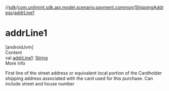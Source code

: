 //[sdk](../../../index.md)/[com.unlimint.sdk.api.model.scenario.payment.common](../index.md)/[ShippingAddress](index.md)/[addrLine1](addr-line1.md)



# addrLine1  
[androidJvm]  
Content  
val [addrLine1](addr-line1.md): [String](https://kotlinlang.org/api/latest/jvm/stdlib/kotlin/-string/index.html)  
More info  


First line of the street address or equivalent local portion of the Cardholder shipping address associated with the card used for this purchase. Can include street and house number

  



